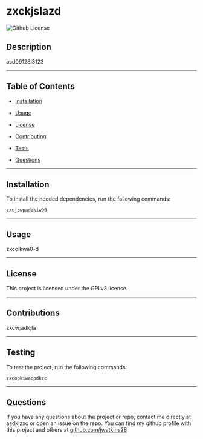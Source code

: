 # **zxckjslazd**
  ![Github License](https://img.shields.io/badge/license-GPLv3-green)
  
  
  ## **Description**
  
  asd09128i3123
  
  ---
  
  ## **Table of Contents**
  
  * [Installation](#installation)
  
  * [Usage](#usage)
  
  * [License](#license)
  
  * [Contributing](#contributing)
  
  * [Tests](#tests)
  
  * [Questions](#questions)
  
  ---
  
  ## **Installation**
  
  To install the needed dependencies, run the following commands:
  
  ```
  zxcjswpadokiw90 
  ```
  
  ---
  
  ## **Usage**
  
  zxcoikwa0-d
  
  ---
  
  ## **License**
  
  This project is licensed under the GPLv3 license.
  
  ---
  
  ## **Contributions**
  
  zxcw;adk;la
  
  ---
  
  ## **Testing**
  
  To test the project, run the following commands:
  
  ```
  zxcopkiwaopdkzc
  ```
  
  ---
  
  ## **Questions**
  
  If you have any questions about the project or repo, contact me directly at asdkjzxc or open an issue on the repo. You can find my github profile with this project and others at [github.com/jwatkins28](https://github.com/jwatkins28/)
  